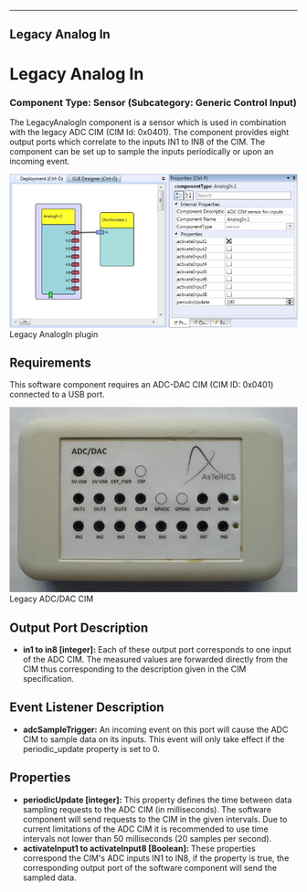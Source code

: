   
---
Legacy Analog In
---

# Legacy Analog In

### Component Type: Sensor (Subcategory: Generic Control Input)

The LegacyAnalogIn component is a sensor which is used in combination with the legacy ADC CIM (CIM Id: 0x0401). The component provides eight output ports which correlate to the inputs IN1 to IN8 of the CIM. The component can be set up to sample the inputs periodically or upon an incoming event.

![Screenshot: LegacyAnalogIn plugin](img/LegacyAnalogIn.jpg "Screenshot: LegacyAnalogIn plugin")  
Legacy AnalogIn plugin

## Requirements

This software component requires an ADC-DAC CIM (CIM ID: 0x0401) connected to a USB port.

![ADC/DAC CIM](img/AnalogIn_CIM.jpg "ADC/DAC CIM")  
Legacy ADC/DAC CIM

## Output Port Description

*   **in1 to in8 \[integer\]:** Each of these output port corresponds to one input of the ADC CIM. The measured values are forwarded directly from the CIM thus corresponding to the description given in the CIM specification.

## Event Listener Description

*   **adcSampleTrigger:** An incoming event on this port will cause the ADC CIM to sample data on its inputs. This event will only take effect if the periodic\_update property is set to 0.

## Properties

*   **periodicUpdate \[integer\]:** This property defines the time between data sampling requests to the ADC CIM (in milliseconds). The software component will send requests to the CIM in the given intervals. Due to current limitations of the ADC CIM it is recommended to use time intervals not lower than 50 milliseconds (20 samples per second).
*   **activateInput1 to activateInput8 \[Boolean\]:** These properties correspond the CIM's ADC inputs IN1 to IN8, if the property is true, the corresponding output port of the software component will send the sampled data.